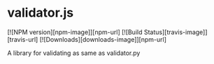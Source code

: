 # validator.js

[![NPM version][npm-image]][npm-url]
[![Build Status][travis-image]][travis-url]
[![Downloads][downloads-image]][npm-url]

A library for validating as same as validator.py
